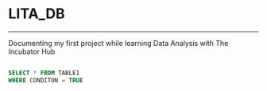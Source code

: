 # LITA_DB
---
Documenting my first project while learning Data Analysis with The Incubator Hub


``` SQL

SELECT * FROM TABLE1
WHERE CONDITON = TRUE
